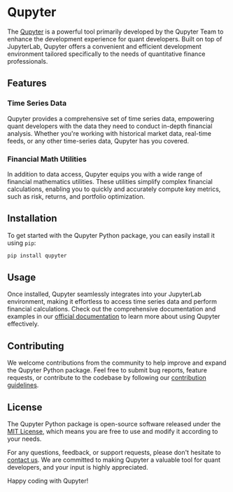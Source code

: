 # Qupyter

The [Qupyter](https://qupyter.com) is a powerful tool primarily developed by the Qupyter Team to enhance the development experience for quant developers. Built on top of JupyterLab, Qupyter offers a convenient and efficient development environment tailored specifically to the needs of quantitative finance professionals.

## Features

### Time Series Data
Qupyter provides a comprehensive set of time series data, empowering quant developers with the data they need to conduct in-depth financial analysis. Whether you're working with historical market data, real-time feeds, or any other time-series data, Qupyter has you covered.

### Financial Math Utilities
In addition to data access, Qupyter equips you with a wide range of financial mathematics utilities. These utilities simplify complex financial calculations, enabling you to quickly and accurately compute key metrics, such as risk, returns, and portfolio optimization.

## Installation

To get started with the Qupyter Python package, you can easily install it using `pip`:

```bash
pip install qupyter
```

## Usage

Once installed, Qupyter seamlessly integrates into your JupyterLab environment, making it effortless to access time series data and perform financial calculations. Check out the comprehensive documentation and examples in our [official documentation](https://qupyter-team.github.io/qupyter-docs/) to learn more about using Qupyter effectively.

## Contributing

We welcome contributions from the community to help improve and expand the Qupyter Python package. Feel free to submit bug reports, feature requests, or contribute to the codebase by following our [contribution guidelines](CONTRIBUTING.md).

## License

The Qupyter Python package is open-source software released under the [MIT License](LICENSE), which means you are free to use and modify it according to your needs.

For any questions, feedback, or support requests, please don't hesitate to [contact us](mailto:cs@qupyter.com). We are committed to making Qupyter a valuable tool for quant developers, and your input is highly appreciated.

Happy coding with Qupyter!